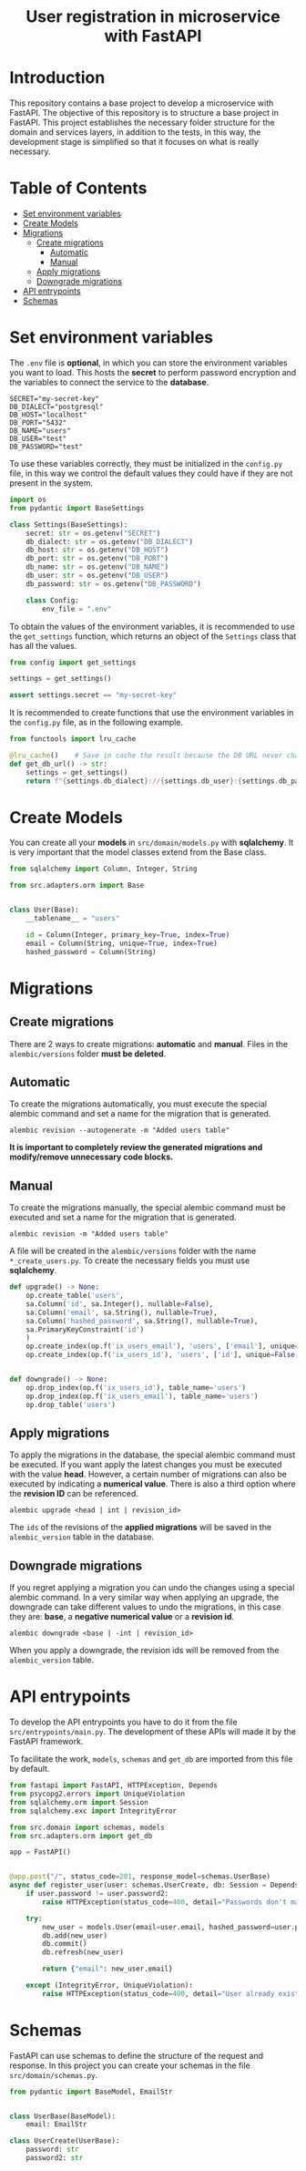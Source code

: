 <div align="center">
  <h1>User registration in microservice with FastAPI</h1>
</div>

# Introduction

This repository contains a base project to develop a microservice with FastAPI. The objective of this repository is to structure a base project in FastAPI. This project establishes the necessary folder structure for the domain and services layers, in addition to the tests, in this way, the development stage is simplified so that it focuses on what is really necessary.

# Table of Contents

- [Set environment variables](#set-environment-variables)
- [Create Models](#create-models)
- [Migrations](#migrations)
  - [Create migrations](#create-migrations)
    - [Automatic](#automatic)
    - [Manual](#manual)
  - [Apply migrations](#apply-migrations)
  - [Downgrade migrations](#downgrade-migrations)
- [API entrypoints](#api-entrypoints)
- [Schemas](#schemas)

# Set environment variables

The `.env` file is **optional**, in which you can store the environment variables you want to load. This hosts the **secret** to perform password encryption and the variables to connect the service to the **database**.

```
SECRET="my-secret-key"
DB_DIALECT="postgresql"
DB_HOST="localhost"
DB_PORT="5432"
DB_NAME="users"
DB_USER="test"
DB_PASSWORD="test"
```

To use these variables correctly, they must be initialized in the `config.py` file, in this way we control the default values they could have if they are not present in the system.

```py
import os
from pydantic import BaseSettings

class Settings(BaseSettings):
    secret: str = os.getenv("SECRET")
    db_dialect: str = os.getenv("DB_DIALECT")
    db_host: str = os.getenv("DB_HOST")
    db_port: str = os.getenv("DB_PORT")
    db_name: str = os.getenv("DB_NAME")
    db_user: str = os.getenv("DB_USER")
    db_password: str = os.getenv("DB_PASSWORD")

    class Config:
        env_file = ".env"
```

To obtain the values of the environment variables, it is recommended to use the `get_settings` function, which returns an object of the `Settings` class that has all the values.

```py
from config import get_settings

settings = get_settings()

assert settings.secret == "my-secret-key"
```

It is recommended to create functions that use the environment variables in the `config.py` file, as in the following example.

```py
from functools import lru_cache

@lru_cache()    # Save in cache the result because the DB URL never change
def get_db_url() -> str:
    settings = get_settings()
    return f"{settings.db_dialect}://{settings.db_user}:{settings.db_password}@{settings.db_host}:{settings.db_port}/{settings.db_name}"

```

# Create Models

You can create all your **models** in `src/domain/models.py` with **sqlalchemy**. It is very important that the model classes extend from the Base class.

```py
from sqlalchemy import Column, Integer, String

from src.adapters.orm import Base


class User(Base):
    __tablename__ = "users"

    id = Column(Integer, primary_key=True, index=True)
    email = Column(String, unique=True, index=True)
    hashed_password = Column(String)

```

# Migrations

## Create migrations

There are 2 ways to create migrations: **automatic** and **manual**. Files in the `alembic/versions` folder **must be deleted**.

## Automatic

To create the migrations automatically, you must execute the special alembic command and set a name for the migration that is generated.

```
alembic revision --autogenerate -m "Added users table"
```

**It is important to completely review the generated migrations and modify/remove unnecessary code blocks.**

## Manual

To create the migrations manually, the special alembic command must be executed and set a name for the migration that is generated.

```
alembic revision -m "Added users table"
```

A file will be created in the `alembic/versions` folder with the name `*_create_users.py`. To create the necessary fields you must use **sqlalchemy**.

```py
def upgrade() -> None:
    op.create_table('users',
    sa.Column('id', sa.Integer(), nullable=False),
    sa.Column('email', sa.String(), nullable=True),
    sa.Column('hashed_password', sa.String(), nullable=True),
    sa.PrimaryKeyConstraint('id')
    )
    op.create_index(op.f('ix_users_email'), 'users', ['email'], unique=True)
    op.create_index(op.f('ix_users_id'), 'users', ['id'], unique=False)


def downgrade() -> None:
    op.drop_index(op.f('ix_users_id'), table_name='users')
    op.drop_index(op.f('ix_users_email'), table_name='users')
    op.drop_table('users')
```

## Apply migrations

To apply the migrations in the database, the special alembic command must be executed. If you want apply the latest changes you must be executed with the value **head**. However, a certain number of migrations can also be executed by indicating a **numerical value**. There is also a third option where the **revision ID** can be referenced.

```
alembic upgrade <head | int | revision_id>
```

The `ids` of the revisions of the **applied migrations** will be saved in the `alembic_version` table in the database.

## Downgrade migrations

If you regret applying a migration you can undo the changes using a special alembic command. In a very similar way when applying an upgrade, the downgrade can take different values to undo the migrations, in this case they are: **base**, a **negative numerical value** or a **revision id**.

```
alembic downgrade <base | -int | revision_id>
```

When you apply a downgrade, the revision ids will be removed from the `alembic_version` table.

# API entrypoints

To develop the API entrypoints you have to do it from the file `src/entrypoints/main.py`. The development of these APIs will made it by the FastAPI framework.

To facilitate the work, `models`, `schemas` and `get_db` are imported from this file by default.

```py
from fastapi import FastAPI, HTTPException, Depends
from psycopg2.errors import UniqueViolation
from sqlalchemy.orm import Session
from sqlalchemy.exc import IntegrityError

from src.domain import schemas, models
from src.adapters.orm import get_db

app = FastAPI()


@app.post("/", status_code=201, response_model=schemas.UserBase)
async def register_user(user: schemas.UserCreate, db: Session = Depends(get_db)):
    if user.password != user.password2:
        raise HTTPException(status_code=400, detail="Passwords don't match")

    try:
        new_user = models.User(email=user.email, hashed_password=user.password)
        db.add(new_user)
        db.commit()
        db.refresh(new_user)

        return {"email": new_user.email}

    except (IntegrityError, UniqueViolation):
        raise HTTPException(status_code=400, detail="User already exists")
```

# Schemas

FastAPI can use schemas to define the structure of the request and response. In this project you can create your schemas in the file `src/domain/schemas.py`.

```py
from pydantic import BaseModel, EmailStr


class UserBase(BaseModel):
    email: EmailStr

class UserCreate(UserBase):
    password: str
    password2: str
```
